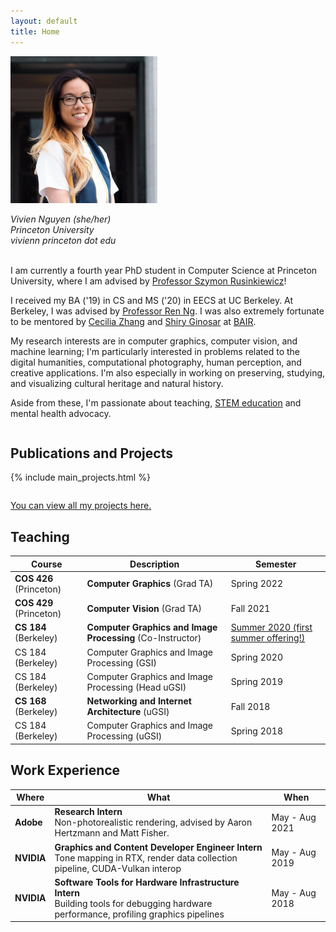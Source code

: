 ```yaml
---
layout: default
title: Home
---
```

<div class="quickbio" style="display:inline-block">
<span class="image left" style="width:25%"> 
<img src="assets/me.jpg" alt=""/>
</span>

<em>Vivien Nguyen (she/her) <br/>
Princeton University <br/>
vivienn <i class="fas fa-at"></i> princeton dot edu<br/>
</em>
<br/>

I am currently a fourth year PhD student in Computer Science at Princeton University, where I am advised by <a href="https://www.cs.princeton.edu/~smr/">Professor Szymon Rusinkiewicz</a>!

I received my BA ('19) in CS and MS ('20) in EECS at UC Berkeley. At Berkeley, I was advised by <a href="https://www2.eecs.berkeley.edu/Faculty/Homepages/yirenng.html">Professor Ren Ng</a>. I was also extremely fortunate to be mentored by <a href="https://people.eecs.berkeley.edu/~cecilia77/">Cecilia Zhang</a> and <a href="https://people.eecs.berkeley.edu/~shiry/">Shiry Ginosar</a> at <a href="https://bair.berkeley.edu">BAIR</a>. 

My research interests are in computer graphics, computer vision, and machine learning; I'm particularly interested in problems related to the digital humanities, computational photography, human perception, and creative applications. I'm also especially in working on preserving, studying, and visualizing cultural heritage and natural history.

Aside from these, I'm passionate about teaching, <a href="https://pioneers.berkeley.edu">STEM education</a> and mental health advocacy.
</div>

<h2>Publications and Projects</h2>
{% include main_projects.html %}
<div style="padding-top:2em">
<a href="/projects" class="button">You can view all my projects here.</a>
</div>

<h2>Teaching</h2>

<table>
  <thead>
    <tr>
      <th>Course</th>
      <th>Description</th>
      <th>Semester</th>
    </tr>
  </thead>
  <tbody>
    <tr>
      <td><strong>COS 426</strong> (Princeton)</td>
      <td><strong>Computer Graphics</strong> (Grad TA)</td>
      <td>Spring 2022</td>
    </tr>
    <tr>
      <td><strong>COS 429</strong> (Princeton)</td>
      <td><strong>Computer Vision</strong> (Grad TA)</td>
      <td>Fall 2021</td>
    </tr>
    <tr>
      <td><strong>CS 184</strong> (Berkeley)</td>
      <td><strong>Computer Graphics and Image Processing</strong> (Co-Instructor)</td>
      <td><a href="https://cs184.eecs.berkeley.edu/su20">Summer 2020 (first summer offering!)</a></td>
    </tr>
    <tr>
      <td>CS 184 (Berkeley)</td>
      <td>Computer Graphics and Image Processing (GSI)</td>
      <td>Spring 2020</td>
    </tr>
    <tr>
      <td>CS 184 (Berkeley)</td>
      <td>Computer Graphics and Image Processing (Head uGSI)</td>
      <td>Spring 2019</td>
    </tr>
    <tr>
      <td><strong>CS 168</strong> (Berkeley)</td>
      <td><strong>Networking and Internet Architecture</strong> (uGSI)</td>
      <td>Fall 2018</td>
    </tr>
    <tr>
      <td>CS 184 (Berkeley)</td>
      <td>Computer Graphics and Image Processing (uGSI)</td>
      <td>Spring 2018</td>
    </tr>
  </tbody>
</table>

<h2>Work Experience</h2>

<table>
  <thead>
    <tr>
      <th>Where</th>
      <th>What</th>
      <th>When</th>
    </tr>
  </thead>
  <tbody>
    <tr>
      <td><strong>Adobe</strong></td>
      <td><strong>Research Intern</strong><br/>
      Non-photorealistic rendering, advised by Aaron Hertzmann and Matt Fisher.</td>
      <td>May - Aug 2021</td>
    </tr>
    <tr>
      <td><strong>NVIDIA</strong></td>
      <td><strong>Graphics and Content Developer Engineer Intern</strong><br/>
      Tone mapping in RTX, render data collection pipeline, CUDA-Vulkan interop</td>
      <td>May - Aug 2019</td>
    </tr>
    <tr>
      <td><strong>NVIDIA</strong></td>
      <td><strong>Software Tools for Hardware Infrastructure Intern</strong><br/>
      Building tools for debugging hardware performance, profiling graphics pipelines</td>
      <td>May - Aug 2018</td>
    </tr>
  </tbody>
</table>

